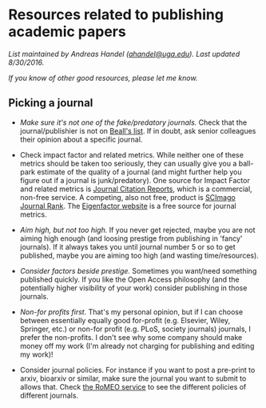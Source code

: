 # Resources related to publishing academic papers

*List maintained by Andreas Handel (ahandel@uga.edu). Last updated 8/30/2016.*

*If you know of other good resources, please let me know.*



## Picking a journal

- *Make sure it's not one of the fake/predatory journals.* Check that the journal/publishier is not on [Beall's list](https://scholarlyoa.com/publishers/). If in doubt, ask senior colleagues their opinion about a specific journal.

- Check impact factor and related metrics. While neither one of these metrics should be taken too seriously, they can usually give you a ball-park estimate of the quality of a journal (and might further help you figure out if a journal is junk/predatory). One source for Impact Factor and related metrics is [Journal Citation Reports](https://en.wikipedia.org/wiki/Journal_Citation_Reports), which is a commercial, non-free service. A competing, also not free, product is [SCImago Journal Rank](https://en.wikipedia.org/wiki/SCImago_Journal_Rank). The [Eigenfactor website](http://www.eigenfactor.org/) is a free source for journal metrics.

- *Aim high, but not too high.* If you never get rejected, maybe you are not aiming high enough (and loosing prestige from publishing in 'fancy' journals). If it always takes you until journal number 5 or so to get published, maybe you are aiming too high (and wasting time/resources). 

- *Consider factors beside prestige.* Sometimes you want/need something published quickly. If you like the Open Access philosophy (and the potentially higher visibility of your work) consider publishing in those journals.

- *Non-for profits first.* That's my personal opinion, but if I can choose between essentially equally good for-profit (e.g. Elsevier, Wiley, Springer, etc.) or non-for profit (e.g. PLoS, society journals) journals, I prefer the non-profits. I don't see why some company should make money off my work (I'm already not charging for publishing and editing my work)!

- Consider journal policies. For instance if you want to post a pre-print to arxiv, bioarxiv or similar, make sure the journal you want to submit to allows that. Check [the RoMEO service](http://sherpa.ac.uk/romeo/index.php) to see the different policies of different journals.